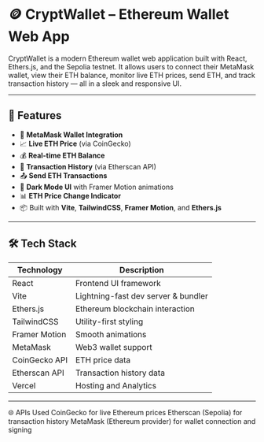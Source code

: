# 🪙 CryptWallet – Ethereum Wallet Web App

CryptWallet is a modern Ethereum wallet web application built with React, Ethers.js, and the Sepolia testnet. It allows users to connect their MetaMask wallet, view their ETH balance, monitor live ETH prices, send ETH, and track transaction history — all in a sleek and responsive UI.

---

## 🚀 Features

- 🔐 **MetaMask Wallet Integration**
- 📈 **Live ETH Price** (via CoinGecko)
- 💰 **Real-time ETH Balance**
- 🧾 **Transaction History** (via Etherscan API)
- 📤 **Send ETH Transactions**
- 🌙 **Dark Mode UI** with Framer Motion animations
- 📊 **ETH Price Change Indicator**
- 📦 Built with **Vite**, **TailwindCSS**, **Framer Motion**, and **Ethers.js**

---

## 🛠️ Tech Stack

| Technology      | Description                        |
|-----------------|------------------------------------|
| React           | Frontend UI framework              |
| Vite            | Lightning-fast dev server & bundler|
| Ethers.js       | Ethereum blockchain interaction    |
| TailwindCSS     | Utility-first styling              |
| Framer Motion   | Smooth animations                  |
| MetaMask        | Web3 wallet support                |
| CoinGecko API   | ETH price data                     |
| Etherscan API   | Transaction history data           |
| Vercel          | Hosting and Analytics              |

---



🌐 APIs Used
CoinGecko for live Ethereum prices
Etherscan (Sepolia) for transaction history
MetaMask (Ethereum provider) for wallet connection and signing


